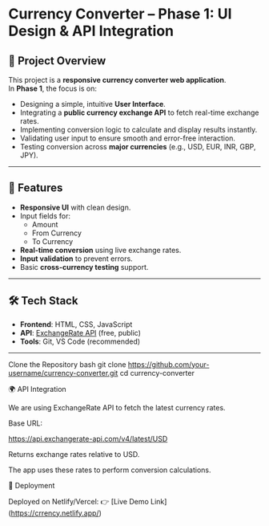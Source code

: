 # Currency Converter – Phase 1: UI Design & API Integration

## 📌 Project Overview
This project is a **responsive currency converter web application**.  
In **Phase 1**, the focus is on:
- Designing a simple, intuitive **User Interface**.
- Integrating a **public currency exchange API** to fetch real-time exchange rates.
- Implementing conversion logic to calculate and display results instantly.
- Validating user input to ensure smooth and error-free interaction.
- Testing conversion across **major currencies** (e.g., USD, EUR, INR, GBP, JPY).

---

## 🚀 Features
- **Responsive UI** with clean design.
- Input fields for:
  - Amount
  - From Currency
  - To Currency
- **Real-time conversion** using live exchange rates.
- **Input validation** to prevent errors.
- Basic **cross-currency testing** support.

---

## 🛠️ Tech Stack
- **Frontend**: HTML, CSS, JavaScript  
- **API**: [ExchangeRate API](https://api.exchangerate-api.com) (free, public)  
- **Tools**: Git, VS Code (recommended)

---
Clone the Repository
bash
git clone https://github.com/your-username/currency-converter.git
cd currency-converter

🌍 API Integration

We are using ExchangeRate API to fetch the latest currency rates.

Base URL:

https://api.exchangerate-api.com/v4/latest/USD


Returns exchange rates relative to USD.

The app uses these rates to perform conversion calculations.
    
🚀 Deployment

Deployed on Netlify/Vercel:
👉 [Live Demo Link] (https://crrency.netlify.app/)